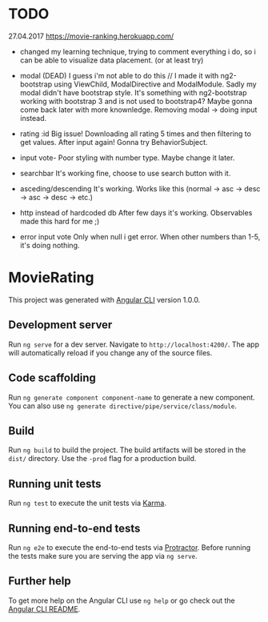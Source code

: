 
# TODO 

27.04.2017
https://movie-ranking.herokuapp.com/

- changed my learning technique, trying to comment everything i do, so i can be able to visualize data placement. (or at least try)

- modal (DEAD)
I guess i'm not able to do this // I made it with ng2-bootstrap using ViewChild, ModalDirective and ModalModule. Sadly my modal didn't have bootstrap style.
It's something with ng2-bootstrap working with bootstrap 3 and is not used to bootstrap4? Maybe gonna come back later with more knownledge. Removing modal -> doing input instead.

- rating :id
Big issue! Downloading all rating 5 times and then filtering to get values.
After input again! Gonna try BehaviorSubject.

- input vote- 
Poor styling with number type.
Maybe change it later.

- searchbar
It's working fine, choose to use search button with it.

- asceding/descending
It's working. Works like this (normal -> asc -> desc -> asc -> desc -> etc.)

- http instead of hardcoded db
After few days it's working. Observables made this hard for me ;)

- error input vote
Only when null i get error. When other numbers than 1-5, it's doing nothing.


# MovieRating

This project was generated with [Angular CLI](https://github.com/angular/angular-cli) version 1.0.0.

## Development server

Run `ng serve` for a dev server. Navigate to `http://localhost:4200/`. The app will automatically reload if you change any of the source files.

## Code scaffolding

Run `ng generate component component-name` to generate a new component. You can also use `ng generate directive/pipe/service/class/module`.

## Build

Run `ng build` to build the project. The build artifacts will be stored in the `dist/` directory. Use the `-prod` flag for a production build.

## Running unit tests

Run `ng test` to execute the unit tests via [Karma](https://karma-runner.github.io).

## Running end-to-end tests

Run `ng e2e` to execute the end-to-end tests via [Protractor](http://www.protractortest.org/).
Before running the tests make sure you are serving the app via `ng serve`.

## Further help

To get more help on the Angular CLI use `ng help` or go check out the [Angular CLI README](https://github.com/angular/angular-cli/blob/master/README.md).
